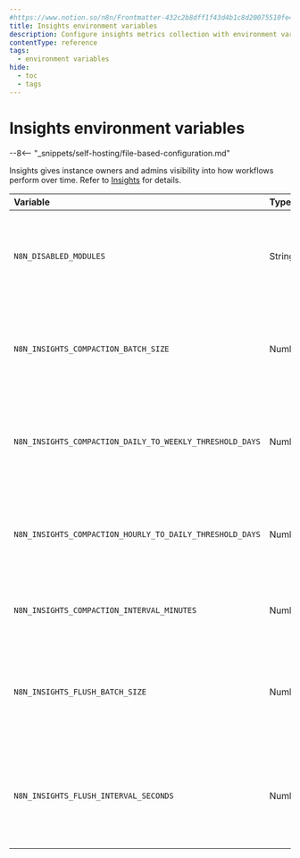 ```yaml
---
#https://www.notion.so/n8n/Frontmatter-432c2b8dff1f43d4b1c8d20075510fe4
title: Insights environment variables
description: Configure insights metrics collection with environment variables for your self-hosted n8n instance. 
contentType: reference
tags:
  - environment variables
hide:
  - toc
  - tags
---
```


# Insights environment variables

--8<-- "_snippets/self-hosting/file-based-configuration.md"

Insights gives instance owners and admins visibility into how workflows perform over time. Refer to [Insights](/insights.md) for details.

 | Variable                                                 | Type   | Default | Description                                                                             |
 |:---------------------------------------------------------|:-------|:--------|:----------------------------------------------------------------------------------------|
 | `N8N_DISABLED_MODULES`                                   | String | -       | Set to `insights` to disable the feature and metrics collection for an instance.        |
 | `N8N_INSIGHTS_COMPACTION_BATCH_SIZE`                     | Number | 500     | The number of raw insights data to compact in a single batch.                           |
 | `N8N_INSIGHTS_COMPACTION_DAILY_TO_WEEKLY_THRESHOLD_DAYS` | Number | 180     | The maximum age (in days) of daily insights data to compact.                            |
 | `N8N_INSIGHTS_COMPACTION_HOURLY_TO_DAILY_THRESHOLD_DAYS` | Number | 90      | The maximum age (in days) of hourly insights data to compact.                           |
 | `N8N_INSIGHTS_COMPACTION_INTERVAL_MINUTES`               | Number | 60      | Interval (in minutes) at which compaction should run.                                   |
 | `N8N_INSIGHTS_FLUSH_BATCH_SIZE`                          | Number | 1000    | The maximum number of insights data to keep in the buffer before flushing.              |
 | `N8N_INSIGHTS_FLUSH_INTERVAL_SECONDS`                    | Number | 30      | The interval (in seconds) at which the insights data should be flushed to the database. |
